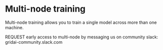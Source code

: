 # Multi-node training

Multi-node training allows you to train a single model across more than one machine.

REQUEST early access to multi-node by messaging us on community slack: gridai-community.slack.com

